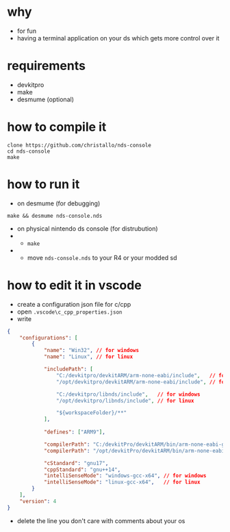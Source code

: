 # why
* for fun
* having a terminal application on your ds which gets more control over it

# requirements
* devkitpro
* make
* desmume (optional)

# how to compile it
```
clone https://github.com/christallo/nds-console
cd nds-console
make
```

# how to run it
* on desmume (for debugging)
```
make && desmume nds-console.nds
```
* on physical nintendo ds console (for distrubution)
* * `make`
* * move `nds-console.nds` to your R4 or your modded sd

# how to edit it in vscode
* create a configuration json file for c/cpp
* open `.vscode\c_cpp_properties.json`
* write
```json
{
    "configurations": [
        {
            "name": "Win32", // for windows
            "name": "Linux", // for linux

            "includePath": [
                "C:/devkitpro/devkitARM/arm-none-eabi/include",   // for windows
                "/opt/devkitpro/devkitARM/arm-none-eabi/include", // for linux

                "C:/devkitpro/libnds/include",   // for windows
                "/opt/devkitpro/libnds/include", // for linux

                "${workspaceFolder}/**"
            ],
        
            "defines": ["ARM9"],

            "compilerPath": "C:/devkitPro/devkitARM/bin/arm-none-eabi-g++.exe",   // for windows
            "compilerPath": "/opt/devkitPro/devkitARM/bin/arm-none-eabi-g++.exe", // for linux

            "cStandard": "gnu17",
            "cppStandard": "gnu++14",
            "intelliSenseMode": "windows-gcc-x64", // for windows
            "intelliSenseMode": "linux-gcc-x64",   // for linux
        }
    ],
    "version": 4
}
```
* delete the line you don't care with comments about your os